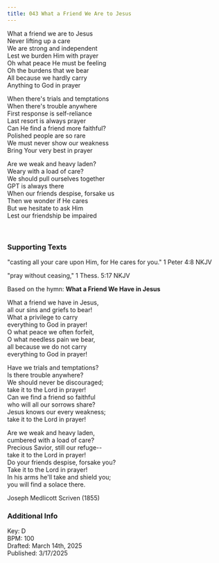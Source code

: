 ```yaml
---
title: 043 What a Friend We Are to Jesus
---
```


What a friend we are to Jesus \
Never lifting up a care \
We are strong and independent \
Lest we burden Him with prayer \
Oh what peace He must be feeling \
Oh the burdens that we bear \
All because we hardly carry \
Anything to God in prayer

When there's trials and temptations \
When there's trouble anywhere \
First response is self-reliance \
Last resort is always prayer \
Can He find a friend more faithful? \
Polished people are so rare \
We must never show our weakness \
Bring Your very best in prayer

Are we weak and heavy laden? \
Weary with a load of care? \
We should pull ourselves together \
GPT is always there \
When our friends despise, forsake us \
Then we wonder if He cares \
But we hesitate to ask Him \
Lest our friendship be impaired

<br /> 

### Supporting Texts ###


"casting all your care upon Him, for He cares for you."
1 Peter 4:8 NKJV

"pray without ceasing,"
1 Thess. 5:17 NKJV 

Based on the hymn: **What a Friend We Have in Jesus**

What a friend we have in Jesus, \
all our sins and griefs to bear! \
What a privilege to carry \
everything to God in prayer! \
O what peace we often forfeit, \
O what needless pain we bear, \
all because we do not carry \
everything to God in prayer!

Have we trials and temptations? \
Is there trouble anywhere? \
We should never be discouraged; \
take it to the Lord in prayer! \
Can we find a friend so faithful \
who will all our sorrows share? \
Jesus knows our every weakness; \
take it to the Lord in prayer!

Are we weak and heavy laden, \
cumbered with a load of care? \
Precious Savior, still our refuge-- \
take it to the Lord in prayer! \
Do your friends despise, forsake you? \
Take it to the Lord in prayer! \
In his arms he'll take and shield you; \
you will find a solace there.

Joseph Medlicott Scriven (1855)

### Additional Info

Key: D \
BPM: 100 \
Drafted: March 14th, 2025 \
Published: 3/17/2025
